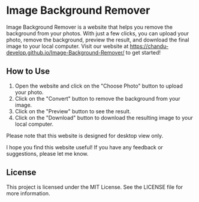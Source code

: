 # Image Background Remover

Image Background Remover is a website that helps you remove the background from your photos. With just a few clicks, you can upload your photo, remove the background, preview the result, and download the final image to your local computer.
Visit our website at https://chandu-develop.github.io/Image-Background-Remover/ to get started!

## How to Use
1. Open the website and click on the "Choose Photo" button to upload your photo.
2. Click on the "Convert" button to remove the background from your image.
3. Click on the "Preview" button to see the result.
4. Click on the "Download" button to download the resulting image to your local computer.

Please note that this website is designed for desktop view only.

I hope you find this website useful! If you have any feedback or suggestions, please let me know.

## License
This project is licensed under the MIT License. See the LICENSE file for more information.
